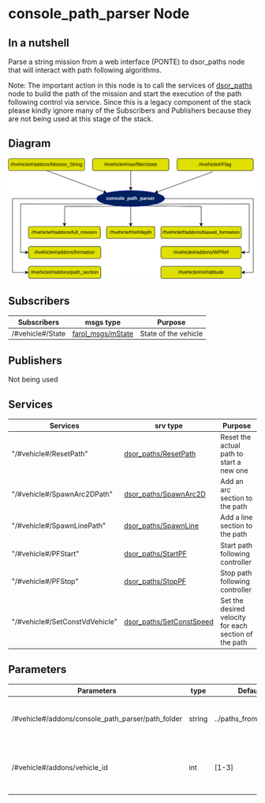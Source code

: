 # console_path_parser Node

## In a nutshell
Parse a string mission from a web interface (PONTE) to dsor_paths node that will interact with path following algorithms. 

Note: The important action in this node is to call the services of [dsor_paths](https://dsor-isr.github.io/farol/dsor_paths/dsor_paths/) node to build the path of the mission and start the execution of the path following control via service. Since this is a legacy component of the stack please kindly ignore many of the Subscribers and Publishers because they are not being used at this stage of the stack.

## Diagram
![console_path_parser Diagram](img/console_path_parser.png)

## Subscribers
| Subscribers           | msgs type                                                                        | Purpose                      |
| -----------           | --------------                                                                   | ---------                    |
| /#vehicle#/State      | [farol_msgs/mState](https://dsor-isr.github.io/farol/farol-ros-messages/mState/) | State of the vehicle         |

## Publishers
Not being used

## Services

| Services                       | srv type                     | Purpose                                               |
| --------                       | --------                     | -------                                               |
| "/#vehicle#/ResetPath"         | [dsor_paths/ResetPath]()     | Reset the actual path to start a new one              |
| "/#vehicle#/SpawnArc2DPath"    | [dsor_paths/SpawnArc2D]()    | Add an arc section to the path                        |
| "/#vehicle#/SpawnLinePath"     | [dsor_paths/SpawnLine]()     | Add a line section to the path                        |
| "/#vehicle#/PFStart"           | [dsor_paths/StartPF]()       | Start path following controller                       |
| "/#vehicle#/PFStop"            | [dsor_paths/StopPF]()        | Stop path following controller                        |
| "/#vehicle#/SetConstVdVehicle" | [dsor_paths/SetConstSpeed]() | Set the desired velocity for each section of the path |


## Parameters
| Parameters                                        | type   | Default               | Purpose                                                   |
| ----------                                        | ----   | -------               | -------                                                   |
| /#vehicle#/addons/console_path_parser/path_folder | string | ../paths_from_console | Store the path received from http_server                  |
| /#vehicle#/addons/vehicle_id                      | int    | [1-3]                 | IDs of the medusas: 1 - mred, 2 - mblack, 3 - myellow     |


